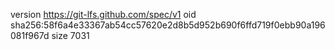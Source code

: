 version https://git-lfs.github.com/spec/v1
oid sha256:58f6a4e33367ab54cc57620e2d8b5d952b690f6ffd719f0ebb90a196081f967d
size 7031
